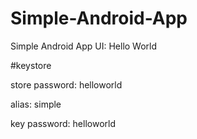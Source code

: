 # Simple-Android-App

Simple Android App UI: Hello World

#keystore

store password: helloworld

alias: simple

key password: helloworld
